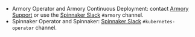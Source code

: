 * Armory Operator and Armory Continuous Deployment: contact [Armory Support](https://support.armory.io/) or use the [Spinnaker Slack](https://join.spinnaker.io/) `#armory` channel.
* Spinnaker Operator and Spinnaker: [Spinnaker Slack](https://join.spinnaker.io/) `#kubernetes-operator` channel.